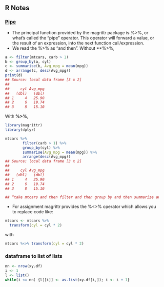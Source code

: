 R Notes
--

### [Pipe](https://uc-r.github.io/pipe)

  - The principal function provided by the magrittr package is %>%, or what’s called the “pipe” operator. This operator will forward a value, or the result of an expression, into the next function call/expression.
  - We read the %>% as “and then”.
Without **%>%,
```R
a <- filter(mtcars, carb > 1)
b <- group_by(a, cyl)
c <- summarise(b, Avg_mpg = mean(mpg))
d <- arrange(c, desc(Avg_mpg))
print(d)
## Source: local data frame [3 x 2]
## 
##     cyl Avg_mpg
##   (dbl)   (dbl)
## 1     4   25.90
## 2     6   19.74
## 3     8   15.10
```
With **%>%**,
```R
library(magrittr)
library(dplyr)

mtcars %>%
        filter(carb > 1) %>%
        group_by(cyl) %>%
        summarise(Avg_mpg = mean(mpg)) %>%
        arrange(desc(Avg_mpg))
## Source: local data frame [3 x 2]
## 
##     cyl Avg_mpg
##   (dbl)   (dbl)
## 1     4   25.90
## 2     6   19.74
## 3     8   15.10

## “take mtcars and then filter and then group by and then summarize and then arrange.”
```


  - For assignment magrittr provides the %<>% operator which allows you to replace code like:
```R
mtcars <- mtcars %>% 
  transform(cyl = cyl * 2)
```
with
```R
mtcars %<>% transform(cyl = cyl * 2)
```

### dataframe to list of lists
```R
nn <- nrow(xy.df)
i <- 1
l <- list()
while(i <= nn) {l[[i]] <- as.list(xy.df[i,]); i <- i + 1}
```
